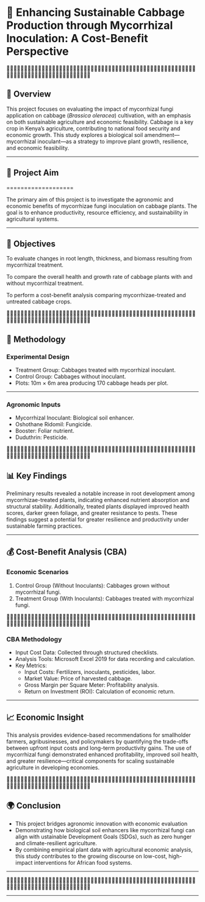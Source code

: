 # 🌱 **Enhancing Sustainable Cabbage Production through Mycorrhizal Inoculation: A Cost-Benefit Perspective**

🌿🌿🌿🌿🌿🌿🌿🌿🌿🌿🌿🌿🌿🌿🌿🌿🌿🌿🌿🌿🌿🌿🌿🌿🌿🌿🌿🌿🌿🌿🌿🌿🌿🌿🌿🌿🌿🌿🌿🌿🌿🌿🌿🌿🌿🌿🌿🌿🌿🌿🌿🌿🌿🌿🌿🌿🌿🌿🌿🌿🌿🌿🌿🌿🌿🌿🌿🌿🌿🌿🌿🌿🌿🌿🌿🌿🌿🌿

## 📖 **Overview**

This project focuses on evaluating the impact of mycorrhizal fungi application on cabbage (*Brassica oleracea*) cultivation, with an emphasis on both sustainable agriculture and economic feasibility. Cabbage is a key crop in Kenya’s agriculture, contributing to national food security and economic growth. This study explores a biological soil amendment—mycorrhizal inoculant—as a strategy to improve plant growth, resilience, and economic feasibility.

---

## 🎯 **Project Aim**

===================

The primary aim of this project is to investigate the agronomic and economic benefits of mycorrhizae fungi inoculation on cabbage plants. The goal is to enhance productivity, resource efficiency, and sustainability in agricultural systems.

---

## 🎯 **Objectives**

To evaluate changes in root length, thickness, and biomass resulting from mycorrhizal treatment.

To compare the overall health and growth rate of cabbage plants with and without mycorrhizal treatment.

To perform a cost-benefit analysis comparing mycorrhizae-treated and untreated cabbage crops.

🌿🌿🌿🌿🌿🌿🌿🌿🌿🌿🌿🌿🌿🌿🌿🌿🌿🌿🌿🌿🌿🌿🌿🌿🌿🌿🌿🌿🌿🌿🌿🌿🌿🌿🌿🌿🌿🌿🌿🌿🌿🌿🌿🌿🌿🌿🌿🌿🌿🌿🌿🌿🌿🌿🌿🌿🌿🌿🌿🌿🌿🌿🌿🌿🌿🌿🌿🌿🌿🌿🌿🌿🌿🌿🌿🌿🌿🌿

## 🔬 **Methodology**

### **Experimental Design**
- Treatment Group: Cabbages treated with mycorrhizal inoculant.
- Control Group: Cabbages without inoculant.
- Plots: 10m × 6m area producing 170 cabbage heads per plot.

---

### **Agronomic Inputs**

- Mycorrhizal Inoculant: Biological soil enhancer.
- Oshothane Ridomil: Fungicide.
- Booster: Foliar nutrient.
- Duduthrin: Pesticide.




  


🌿🌿🌿🌿🌿🌿🌿🌿🌿🌿🌿🌿🌿🌿🌿🌿🌿🌿🌿🌿🌿🌿🌿🌿🌿🌿🌿🌿🌿🌿🌿🌿🌿🌿🌿🌿🌿🌿🌿🌿🌿🌿🌿🌿🌿🌿🌿🌿🌿🌿🌿🌿🌿🌿🌿🌿🌿🌿🌿🌿🌿🌿🌿🌿🌿🌿🌿🌿🌿🌿🌿🌿🌿🌿🌿🌿🌿🌿

## 📊 **Key Findings**

Preliminary results revealed a notable increase in root development among mycorrhizae-treated plants, indicating enhanced nutrient absorption and structural stability. Additionally, treated plants displayed improved health scores, darker green foliage, and greater resistance to pests. These findings suggest a potential for greater resilience and productivity under sustainable farming practices.

---

## 💰 **Cost-Benefit Analysis (CBA)**

### **Economic Scenarios**
1. Control Group (Without Inoculants): Cabbages grown without mycorrhizal fungi.
2. Treatment Group (With Inoculants): Cabbages treated with mycorrhizal fungi.

🌿🌿🌿🌿🌿🌿🌿🌿🌿🌿🌿🌿🌿🌿🌿🌿🌿🌿🌿🌿🌿🌿🌿🌿🌿🌿🌿🌿🌿🌿🌿🌿🌿🌿🌿🌿🌿🌿🌿🌿🌿🌿🌿🌿🌿🌿🌿🌿🌿🌿🌿🌿🌿🌿🌿🌿🌿🌿🌿🌿🌿🌿🌿🌿🌿🌿🌿🌿🌿🌿🌿🌿🌿🌿🌿🌿🌿🌿

### **CBA Methodology**
- Input Cost Data: Collected through structured checklists.
- Analysis Tools: Microsoft Excel 2019 for data recording and calculation.
- Key Metrics: 
   - Input Costs: Fertilizers, inoculants, pesticides, labor.
   - Market Value: Price of harvested cabbage.
   - Gross Margin per Square Meter: Profitability analysis.
   - Return on Investment (ROI): Calculation of economic return.

---

## 📈 **Economic Insight**




















This analysis provides evidence-based recommendations for smallholder farmers, agribusinesses, and policymakers by quantifying the trade-offs between upfront input costs and long-term productivity gains. The use of mycorrhizal fungi demonstrated enhanced profitability, improved soil health, and greater resilience—critical components for scaling sustainable agriculture in developing economies.

🌿🌿🌿🌿🌿🌿🌿🌿🌿🌿🌿🌿🌿🌿🌿🌿🌿🌿🌿🌿🌿🌿🌿🌿🌿🌿🌿🌿🌿🌿🌿🌿🌿🌿🌿🌿🌿🌿🌿🌿🌿🌿🌿🌿🌿🌿🌿🌿🌿🌿🌿🌿🌿🌿🌿🌿🌿🌿🌿🌿🌿🌿🌿🌿🌿🌿🌿🌿🌿🌿🌿🌿🌿🌿🌿🌿🌿🌿

## 🌍 **Conclusion**
 
- This project bridges agronomic innovation with economic evaluation
- Demonstrating how biological soil enhancers like mycorrhizal fungi can align with ustainable Development Goals (SDGs), such as zero hunger and climate-resilient agriculture.
- By combining empirical plant data with agricultural economic analysis, this study contributes to the growing discourse on low-cost, high-impact interventions for African food systems.

---


🌿🌿🌿🌿🌿🌿🌿🌿🌿🌿🌿🌿🌿🌿🌿🌿🌿🌿🌿🌿🌿🌿🌿🌿🌿🌿🌿🌿🌿🌿🌿🌿🌿🌿🌿🌿🌿🌿🌿🌿🌿🌿🌿🌿🌿🌿🌿🌿🌿🌿🌿🌿🌿🌿🌿🌿🌿🌿🌿🌿🌿🌿🌿🌿🌿🌿🌿🌿🌿🌿🌿🌿🌿🌿🌿🌿🌿🌿

---


